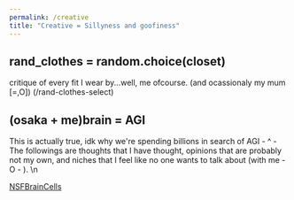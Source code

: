 ```yaml
---
permalink: /creative
title: "Creative = Sillyness and goofiness"
---
```


## rand_clothes = random.choice(closet)

critique of every fit I wear by...well, me ofcourse. (and ocassionaly my mum [=,O]) (/rand-clothes-select)

## (osaka + me)brain = AGI

This is actually true, idk why we're spending billions in search of AGI - ^ - The followings are thoughts that I have thought, opinions that are probably not my own, and niches that I feel like no one wants to talk about (with me - O - ). \n

[NSFBrainCells](/osaka-me-brain-agi)
